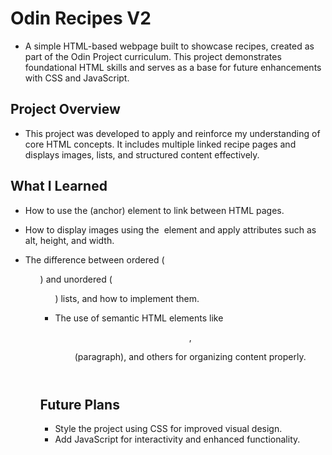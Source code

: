 
# Odin Recipes V2
* A simple HTML-based webpage built to showcase recipes, created as part of the Odin Project curriculum. This project demonstrates foundational HTML skills and serves as a base for future enhancements with CSS and JavaScript.

## Project Overview
* This project was developed to apply and reinforce my understanding of core HTML concepts. It includes multiple linked recipe pages and displays images, lists, and structured content effectively.

## What I Learned
* How to use the <a> (anchor) element to link between HTML pages.

* How to display images using the <img> element and apply attributes such as alt, height, and width.

* The difference between ordered (<ol>) and unordered (<ul>) lists, and how to implement them.

* The use of semantic HTML elements like <header>, <p> (paragraph), and others for organizing content properly.

## Future Plans
* Style the project using CSS for improved visual design.
* Add JavaScript for interactivity and enhanced functionality.